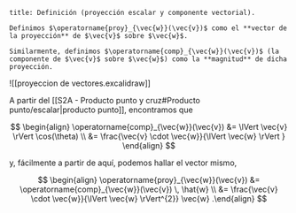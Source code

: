 ```ad-definition
title: Definición (proyección escalar y componente vectorial).

Definimos $\operatorname{proy}_{\vec{w}}(\vec{v})$ como el **vector de la proyección** de $\vec{v}$ sobre $\vec{w}$.

Similarmente, definimos $\operatorname{comp}_{\vec{w}}(\vec{v})$ (la componente de $\vec{v}$ sobre $\vec{w}$) como la **magnitud** de dicha proyección.

```

![[proyeccion de vectores.excalidraw]]

A partir del [[S2A - Producto punto y cruz#Producto punto/escalar|producto punto]], encontramos que

$$ \begin{align}
\operatorname{comp}_{\vec{w}}(\vec{v}) &= \lVert \vec{v} \rVert \cos(\theta) \\
&= \frac{\vec{v} \cdot \vec{w}}{\lVert \vec{w} \rVert }
\end{align}
$$

y, fácilmente a partir de aquí, podemos hallar el vector mismo,

$$
\begin{align}
\operatorname{proy}_{\vec{w}}(\vec{v}) &= \operatorname{comp}_{\vec{w}}(\vec{v}) \, \hat{w} \\
&= \frac{\vec{v} \cdot \vec{w}}{\lVert \vec{w} \rVert^{2}} \vec{w}
.\end{align}
$$
